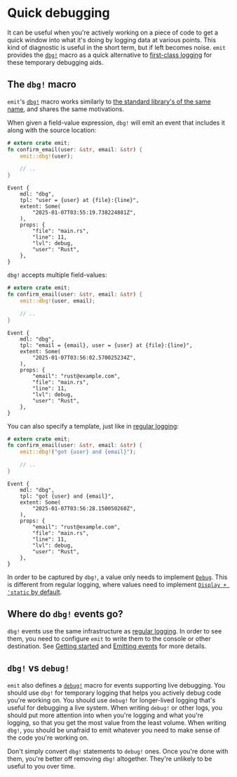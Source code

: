 # Quick debugging

It can be useful when you're actively working on a piece of code to get a quick window into what it's doing by logging data at various points. This kind of diagnostic is useful in the short term, but if left becomes noise. `emit` provides the [`dbg!`](https://docs.rs/emit/1.0.1/emit/macro.dbg.html) macro as a quick alternative to [first-class logging](./logging.md) for these temporary debugging aids.

## The `dbg!` macro

`emit`'s [`dbg!`](https://docs.rs/emit/1.0.1/emit/macro.dbg.html) macro works similarly to [the standard library's of the same name](https://doc.rust-lang.org/std/macro.dbg.html), and shares the same motivations.

When given a field-value expression, `dbg!` will emit an event that includes it along with the source location:

```rust
# extern crate emit;
fn confirm_email(user: &str, email: &str) {
    emit::dbg!(user);

    // ..
}
```

```text
Event {
    mdl: "dbg",
    tpl: "user = {user} at {file}:{line}",
    extent: Some(
        "2025-01-07T03:55:19.738224881Z",
    ),
    props: {
        "file": "main.rs",
        "line": 11,
        "lvl": debug,
        "user": "Rust",
    },
}
```

`dbg!` accepts multiple field-values:

```rust
# extern crate emit;
fn confirm_email(user: &str, email: &str) {
    emit::dbg!(user, email);

    // ..
}
```

```text
Event {
    mdl: "dbg",
    tpl: "email = {email}, user = {user} at {file}:{line}",
    extent: Some(
        "2025-01-07T03:56:02.570025234Z",
    ),
    props: {
        "email": "rust@example.com",
        "file": "main.rs",
        "line": 11,
        "lvl": debug,
        "user": "Rust",
    },
}
```

You can also specify a template, just like in [regular logging](./logging.md):

```rust
# extern crate emit;
fn confirm_email(user: &str, email: &str) {
    emit::dbg!("got {user} and {email}");

    // ..
}
```

```text
Event {
    mdl: "dbg",
    tpl: "got {user} and {email}",
    extent: Some(
        "2025-01-07T03:56:28.150050260Z",
    ),
    props: {
        "email": "rust@example.com",
        "file": "main.rs",
        "line": 11,
        "lvl": debug,
        "user": "Rust",
    },
}
```

In order to be captured by `dbg!`, a value only needs to implement [`Debug`](https://doc.rust-lang.org/std/fmt/trait.Debug.html). This is different from regular logging, where values need to implement [`Display + 'static` by default](../reference/property-capturing.md).

## Where do `dbg!` events go?

`dbg!` events use the same infrastructure as [regular logging](./logging.md). In order to see them, you need to configure `emit` to write them to the console or other destination. See [Getting started](../getting-started.md) and [Emitting events](../emitting-events.md) for more details.

## `dbg!` vs `debug!`

`emit` also defines a [`debug!`](https://docs.rs/emit/1.0.1/emit/macro.debug.html) macro for events supporting live debugging. You should use `dbg!` for temporary logging that helps you actively debug code you're working on. You should use `debug!` for longer-lived logging that's useful for debugging a live system. When writing `debug!` or other logs, you should put more attention into when you're logging and what you're logging, so that you get the most value from the least volume. When writing `dbg!`, you should be unafraid to emit whatever you need to make sense of the code you're working on.

Don't simply convert `dbg!` statements to `debug!` ones. Once you're done with them, you're better off removing `dbg!` altogether. They're unlikely to be useful to you over time.

